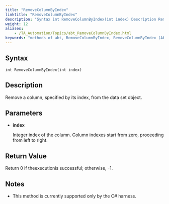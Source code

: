 ```yaml
--- 
title: "RemoveColumnByIndex"
linktitle: "RemoveColumnByIndex"
description: "Syntax int RemoveColumnByIndex(int index) Description Remove a column, specified by its index, from the data set object. Parameters index Integer index of the column. Column indexes start from zero, ..."
weight: 12
aliases: 
    - /TA_Automation/Topics/abt_RemoveColumnByIndex.html
keywords: "methods of abt, RemoveColumnByIndex, RemoveColumnByIndex (AbtDataSet), AbtDataSet, removecolumnbyindex, abtdataset removecolumnbyindex, remove column at specific index, delete column from data set by index"
---
```


## Syntax

`int RemoveColumnByIndex(int index)`

## Description

Remove a column, specified by its index, from the data set object.

## Parameters

-   **index**

    Integer index of the column. Column indexes start from zero, proceeding from left to right.


## Return Value

Return 0 if theexecutionis successful; otherwise, -1.

## Notes

-   This method is currently supported only by the C\# harness.




